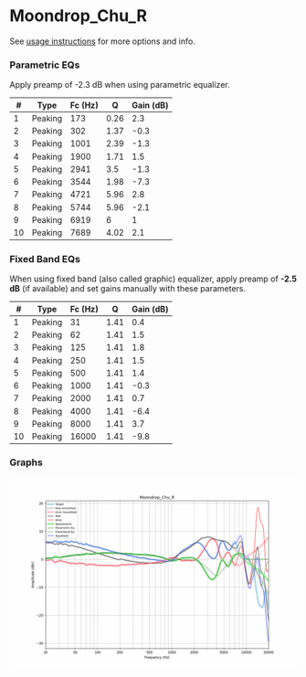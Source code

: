 # Moondrop_Chu_R
See [usage instructions](https://github.com/jaakkopasanen/AutoEq#usage) for more options and info.

### Parametric EQs
Apply preamp of -2.3 dB when using parametric equalizer.

|   # | Type    |   Fc (Hz) |    Q |   Gain (dB) |
|-----|---------|-----------|------|-------------|
|   1 | Peaking |       173 | 0.26 |         2.3 |
|   2 | Peaking |       302 | 1.37 |        -0.3 |
|   3 | Peaking |      1001 | 2.39 |        -1.3 |
|   4 | Peaking |      1900 | 1.71 |         1.5 |
|   5 | Peaking |      2941 | 3.5  |        -1.3 |
|   6 | Peaking |      3544 | 1.98 |        -7.3 |
|   7 | Peaking |      4721 | 5.96 |         2.8 |
|   8 | Peaking |      5744 | 5.96 |        -2.1 |
|   9 | Peaking |      6919 | 6    |         1   |
|  10 | Peaking |      7689 | 4.02 |         2.1 |

### Fixed Band EQs
When using fixed band (also called graphic) equalizer, apply preamp of **-2.5 dB** (if available) and set gains manually with these parameters.

|   # | Type    |   Fc (Hz) |    Q |   Gain (dB) |
|-----|---------|-----------|------|-------------|
|   1 | Peaking |        31 | 1.41 |         0.4 |
|   2 | Peaking |        62 | 1.41 |         1.5 |
|   3 | Peaking |       125 | 1.41 |         1.8 |
|   4 | Peaking |       250 | 1.41 |         1.5 |
|   5 | Peaking |       500 | 1.41 |         1.4 |
|   6 | Peaking |      1000 | 1.41 |        -0.3 |
|   7 | Peaking |      2000 | 1.41 |         0.7 |
|   8 | Peaking |      4000 | 1.41 |        -6.4 |
|   9 | Peaking |      8000 | 1.41 |         3.7 |
|  10 | Peaking |     16000 | 1.41 |        -9.8 |

### Graphs
![](./Moondrop_Chu_R.png)
